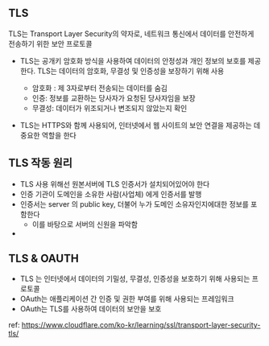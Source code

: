 ## TLS

TLS는 Transport Layer Security의 약자로, 네트워크 통신에서 데이터를 안전하게 전송하기 위한 보안 프로토콜

- TLS는 공개키 암호화 방식을 사용하여 데이터의 안정성과 개인 정보의 보호를 제공한다. TLS는 데이터의 암호화, 무결성 및 인증성을 보장하기 위해 사용

    - 암호화 : 제 3자로부터 전송되는 데이터를 숨김
    - 인증: 정보를 교환하는 당사자가 요청된 당사자임을 보장
    - 무결성: 데이터가 위조되거나 변조되지 않았는지 확인
- TLS는 HTTPS와 함께 사용되어, 인터넷에서 웹 사이트의 보안 연결을 제공하는 데 중요한 역할을 한다

## TLS 작동 원리

- TLS 사용 위해선 원본서버에 TLS 인증서가 설치되어있어야 한다
- 인증 기관이 도메인을 소유한 사람(사업체) 에게 인증서를 발행
- 인증서는 server 의 public key, 더불어 누가 도메인 소유자인지에대한 정보를 포함한다
  - 이를 바탕으로 서버의 신원을 파악함
- 
  


## TLS & OAUTH
- TLS 는 인터넷에서 데이터의 기밀성, 무결성, 인증성을 보호하기 위해 사용되는 프로토콜
- OAuth는 애플리케이션 간 인증 및 권한 부여를 위해 사용되는 프레임워크
- OAuth는 TLS를 사용하여 데이터의 보안을 보호



ref: https://www.cloudflare.com/ko-kr/learning/ssl/transport-layer-security-tls/
